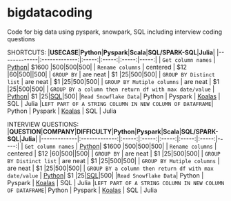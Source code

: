 # bigdatacoding
Code for big data using pyspark, snowpark, SQL including interview coding questions

SHORTCUTS:
|**USECASE**|**Python**|**Pyspark**|**Scala**|**SQL/SPARK-SQL**|**Julia**|
|-------------|:-------------:|:-----:|:-----:|:-----:|-----:|
| `Get column names` | [Python](https://github.com/chetangr/cheats/blob/6b675e87e7dc7d8c0cc2121d7726905f9390b38a/python/pandas.py#L10)| $1600 |500|500|500|
| `Rename columns` | centered      |   $12 |60|500||500|
| `GROUP BY` | are neat      |    $1 |25|500|500|
| `GROUP BY Distinct list` | are neat      |    $1 |25|500|500|
| `GROUP BY Mutiple columns` | are neat      |    $1 |25|500|500|
| `GROUP BY a column then return df with max date/value` | [Python](https://github.com/chetangr/cheats/blob/f04945e1364ff42a5529cf8cb679a70d72a3fee8/python/pandas.py#L61)|    $1 |25|[SQL](https://github.com/chetangr/cheats/blob/develop/sql/sql.md#return-unique-rows-with-max-dt-of-a-table)|500|
|`Read Snowflake Data`| Python | Pyspark | [Koalas](https://github.com/chetangr/cheats/blob/3f4700ca62c749f98fc9d3d34899a7c3ad4c7f2d/spark/koalas.py#L10) | SQL | Julia
|`LEFT PART OF A STRING COLUMN IN NEW COLUMN OF DATAFRAME`| Python | Pyspark | [Koalas](https://github.com/chetangr/cheats/blob/f5ec5571520dfa6aa706f81977a9963d5041e2e1/spark/koalas.py#L28) | SQL | Julia

INTERVIEW QUESTIONS:
|**QUESTION**|**COMPANY**|**DIFFICULTY**|**Python**|**Pyspark**|**Scala**|**SQL/SPARK-SQL**|**Julia**|
|-------------|:-------------:|:-----:|:-----:|:-----:|:-----:|:-----:|-----:|
| `Get column names` | [Python](https://github.com/chetangr/cheats/blob/6b675e87e7dc7d8c0cc2121d7726905f9390b38a/python/pandas.py#L10)| $1600 |500|500|500|
| `Rename columns` | centered      |   $12 |60|500||500|
| `GROUP BY` | are neat      |    $1 |25|500|500|
| `GROUP BY Distinct list` | are neat      |    $1 |25|500|500|
| `GROUP BY Mutiple columns` | are neat      |    $1 |25|500|500|
| `GROUP BY a column then return df with max date/value` | [Python](https://github.com/chetangr/cheats/blob/f04945e1364ff42a5529cf8cb679a70d72a3fee8/python/pandas.py#L61)|    $1 |25|[SQL](https://github.com/chetangr/cheats/blob/develop/sql/sql.md#return-unique-rows-with-max-dt-of-a-table)|500|
|`Read Snowflake Data`| Python | Pyspark | [Koalas](https://github.com/chetangr/cheats/blob/3f4700ca62c749f98fc9d3d34899a7c3ad4c7f2d/spark/koalas.py#L10) | SQL | Julia
|`LEFT PART OF A STRING COLUMN IN NEW COLUMN OF DATAFRAME`| Python | Pyspark | [Koalas](https://github.com/chetangr/cheats/blob/f5ec5571520dfa6aa706f81977a9963d5041e2e1/spark/koalas.py#L28) | SQL | Julia

